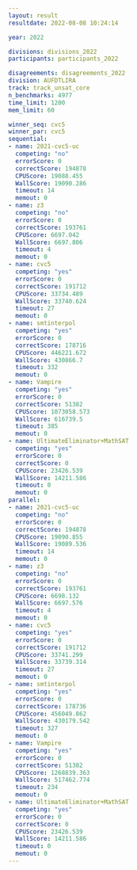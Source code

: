 ```yaml
---
layout: result
resultdate: 2022-08-08 10:24:14

year: 2022

divisions: divisions_2022
participants: participants_2022

disagreements: disagreements_2022
division: AUFDTLIRA
track: track_unsat_core
n_benchmarks: 4977
time_limit: 1200
mem_limit: 60

winner_seq: cvc5
winner_par: cvc5
sequential:
- name: 2021-cvc5-uc
  competing: "no"
  errorScore: 0
  correctScore: 194878
  CPUScore: 19088.455
  WallScore: 19090.286
  timeout: 14
  memout: 0
- name: z3
  competing: "no"
  errorScore: 0
  correctScore: 193761
  CPUScore: 6697.042
  WallScore: 6697.806
  timeout: 4
  memout: 0
- name: cvc5
  competing: "yes"
  errorScore: 0
  correctScore: 191712
  CPUScore: 33734.489
  WallScore: 33740.624
  timeout: 27
  memout: 0
- name: smtinterpol
  competing: "yes"
  errorScore: 0
  correctScore: 178716
  CPUScore: 446221.672
  WallScore: 430866.7
  timeout: 332
  memout: 0
- name: Vampire
  competing: "yes"
  errorScore: 0
  correctScore: 51382
  CPUScore: 1073058.573
  WallScore: 616739.5
  timeout: 385
  memout: 0
- name: UltimateEliminator+MathSAT
  competing: "yes"
  errorScore: 0
  correctScore: 0
  CPUScore: 23426.539
  WallScore: 14211.586
  timeout: 0
  memout: 0
parallel:
- name: 2021-cvc5-uc
  competing: "no"
  errorScore: 0
  correctScore: 194878
  CPUScore: 19090.855
  WallScore: 19089.536
  timeout: 14
  memout: 0
- name: z3
  competing: "no"
  errorScore: 0
  correctScore: 193761
  CPUScore: 6698.132
  WallScore: 6697.576
  timeout: 4
  memout: 0
- name: cvc5
  competing: "yes"
  errorScore: 0
  correctScore: 191712
  CPUScore: 33741.299
  WallScore: 33739.314
  timeout: 27
  memout: 0
- name: smtinterpol
  competing: "yes"
  errorScore: 0
  correctScore: 178736
  CPUScore: 456049.862
  WallScore: 430179.542
  timeout: 327
  memout: 0
- name: Vampire
  competing: "yes"
  errorScore: 0
  correctScore: 51382
  CPUScore: 1268839.363
  WallScore: 517462.774
  timeout: 234
  memout: 0
- name: UltimateEliminator+MathSAT
  competing: "yes"
  errorScore: 0
  correctScore: 0
  CPUScore: 23426.539
  WallScore: 14211.586
  timeout: 0
  memout: 0
---
```

